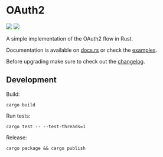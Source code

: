 # OAuth2

<a href="https://crates.io/crates/oauth2"><img src="https://img.shields.io/crates/v/oauth2.svg"></a>
<a href="https://travis-ci.org/ramosbugs/oauth2-rs"><img src="https://travis-ci.org/ramosbugs/oauth2-rs.svg?branch=master"></a>

A simple implementation of the OAuth2 flow in Rust.

Documentation is available on [docs.rs](https://docs.rs/crate/oauth2) or check the [examples](https://github.com/ramosbugs/oauth2-rs/tree/master/examples).

Before upgrading make sure to check out the [changelog](https://github.com/ramosbugs/oauth2-rs/releases).

## Development

Build:

```
cargo build
```

Run tests:

```
cargo test -- --test-threads=1
```

Release:

```
cargo package && cargo publish
```
